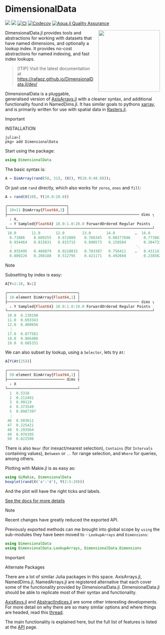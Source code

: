 # DimensionalData

[![](https://img.shields.io/badge/docs-stable-blue.svg)](https://rafaqz.github.io/DimensionalData.jl/stable)
[![](https://img.shields.io/badge/docs-dev-blue.svg)](https://rafaqz.github.io/DimensionalData.jl/dev)
[![CI](https://github.com/rafaqz/DimensionalData.jl/actions/workflows/ci.yml/badge.svg)](https://github.com/rafaqz/DimensionalData.jl/actions/workflows/ci.yml)
[![Codecov](https://codecov.io/gh/rafaqz/DimensionalData.jl/branch/main/graph/badge.svg)](https://codecov.io/gh/rafaqz/DimensionalData.jl/tree/main)
[![Aqua.jl Quality Assurance](https://img.shields.io/badge/Aqua.jl-%F0%9F%8C%A2-aqua.svg)](https://github.com/JuliaTesting/Aqua.jl)

<img src="https://rafaqz.github.io/DimensionalData.jl/dev/logoDD.png" align="right" style="padding-left:10px;" width="200"/>

DimensionalData.jl provides tools and abstractions for working with datasets
that have named dimensions, and optionally a lookup index. It provides no-cost
abstractions for named indexing, and fast index lookups.

>
> [!TIP]
> Visit the latest documentation at https://rafaqz.github.io/DimensionalData.jl/dev/
>
>

DimensionalData is a pluggable, generalised version of
[AxisArrays.jl](https://github.com/JuliaArrays/AxisArrays.jl) with a cleaner
syntax, and additional functionality found in NamedDims.jl. It has similar goals
to pythons [xarray](http://xarray.pydata.org/en/stable/), and is primarily
written for use with spatial data in [Rasters.jl](https://github.com/rafaqz/Rasters.jl).

> [!IMPORTANT]
> INSTALLATION

```shell
julia>]
pkg> add DimensionalData
```

Start using the package:

```julia
using DimensionalData
```

The basic syntax is:

```julia
A = DimArray(rand(50, 31), (X(), Y(10.0:40.0)));
```

Or just use `rand` directly, which also works for `zeros`, `ones` and `fill`:

```julia
A = rand(X(10), Y(10.0:20.0))
```
```julia
╭───────────────────────────╮
│ 10×11 DimArray{Float64,2} │
├───────────────────────────┴──────────────────────────────── dims ┐
  ↓ X,
  → Y Sampled{Float64} 10.0:1.0:20.0 ForwardOrdered Regular Points
└──────────────────────────────────────────────────────────────────┘
 10.0       11.0       12.0        13.0       14.0         …  16.0       17.0       18.0        19.0       20.0
  0.71086    0.689255   0.672889    0.766345   0.00277696      0.773863   0.252199   0.279538    0.808931   0.783528
  0.934464   0.815631   0.815715    0.890573   0.158584        0.304733   0.936321   0.499803    0.839926   0.979722
  ⋮                                                        ⋱                                                ⋮
  0.935495   0.460879   0.0218015   0.703387   0.756411    …   0.431141   0.619897   0.0536918   0.506488   0.170494
  0.800226   0.208188   0.512795    0.421171   0.492668        0.238562   0.4694     0.320596    0.934364   0.147563
```

> [!NOTE]
> Subsetting by index is easy:

```julia
A[Y=1:10, X=1]
```
```julia
╭────────────────────────────────╮
│ 10-element DimArray{Float64,1} │
├────────────────────────────────┴─────────────────────────── dims ┐
  ↓ Y Sampled{Float64} 10.0:1.0:19.0 ForwardOrdered Regular Points
└──────────────────────────────────────────────────────────────────┘
 10.0  0.130198
 11.0  0.693343
 12.0  0.400656
  ⋮    
 17.0  0.877581
 18.0  0.866406
 19.0  0.605331
```

We can also subset by lookup, using a `Selector`, lets try `At`: 

```julia
A[Y(At(25))]
```
```julia
╭────────────────────────────────╮
│ 50-element DimArray{Float64,1} │
├────────────────────────── dims ┤
  ↓ X
└────────────────────────────────┘
  1  0.5318
  2  0.212491
  3  0.99119
  4  0.373549
  5  0.0987397
  ⋮  
 46  0.503611
 47  0.225421
 48  0.293564
 49  0.976395
 50  0.622586
```

There is also `Near` (for inexact/nearest selection), `Contains` (for `Intervals` containing values), 
`Between` or `..` for range selection, and `Where` for queries, among others.

Plotting with Makie.jl is as easy as:

```julia
using GLMakie, DimensionalData
boxplot(rand(X('a':'d'), Y(2:5:20)))
```

And the plot will have the right ticks and labels.

[See the docs for more details](https://rafaqz.github.io/DimensionalData.jl/)

> [!NOTE]
> Recent changes have greatly reduced the exported API.

Previously exported methods can me brought into global scope by `using`
the sub-modules they have been moved to - `LookupArrays` and `Dimensions`:

```julia
using DimensionalData
using DimensionalData.LookupArrays, DimensionalData.Dimensions
```

> [!IMPORTANT]
> Alternate Packages

There are a lot of similar Julia packages in this space. AxisArrays.jl, NamedDims.jl, NamedArrays.jl are registered alternative that each cover some of the functionality provided by DimensionalData.jl. DimensionalData.jl should be able to replicate most of their syntax and functionality.

[AxisKeys.jl](https://github.com/mcabbott/AxisKeys.jl) and [AbstractIndices.jl](https://github.com/Tokazama/AbstractIndices.jl) are some other interesting developments. For more detail on why there are so many similar options and where things are headed, read this [thread](https://github.com/JuliaCollections/AxisArraysFuture/issues/1).

The main functionality is explained here, but the full list of features is
listed at the [API](https://rafaqz.github.io/DimensionalData.jl/reference) page.